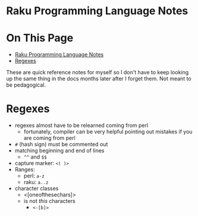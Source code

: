 # Raku Programming Language Notes

# On This Page

- [Raku Programming Language Notes](#raku-programming-language-notes)
- [Regexes](#regexes)

These are quick reference notes for myself so I don't have to keep looking up the same thing in the docs months later after I forget them. Not meant to be pedagogical.

# Regexes
* regexes almost have to be relearned coming from perl
    * fortunately, compiler can be very helpful pointing out mistakes if you are coming from perl 
* `#` (hash sign) must be commented out
* matching beginning and end of lines
    * `^^` and `$$` 
* capture marker: `<( )>`
* Ranges:
    * perl: `a-z`
    * raku: `a..z`
* character classes
    * <[oneofthesechars]>
    * is not *this* characters 
        * `<-[b]>`

